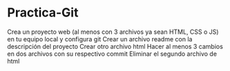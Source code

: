 # Practica-Git

Crea un proyecto web (al menos con 3 archivos ya sean HTML, CSS o JS) en tu equipo local y configura git
Crear un archivo readme con la descripción del proyecto
Crear otro archivo html
Hacer al menos 3 cambios en dos archivos con su respectivo commit
Eliminar el segundo archivo de html
